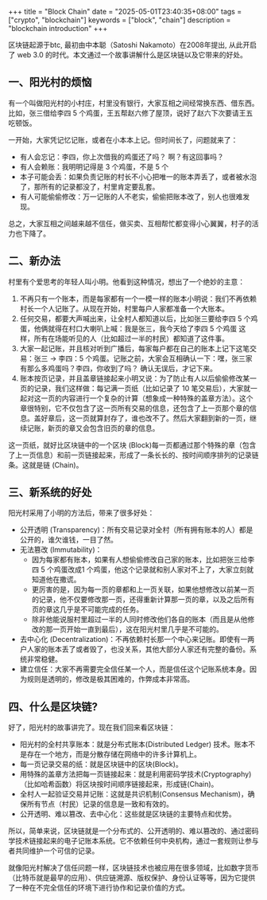 +++
title = "Block Chain"
date = "2025-05-01T23:40:35+08:00"
tags = ["crypto", "blockchain"]
keywords = ["block", "chain"]
description = "blockchain introduction"
+++

区块链起源于btc, 最初由中本聪（Satoshi Nakamoto）在2008年提出, 从此开启了 web
3.0 的时代。本文通过一个故事讲解什么是区块链以及它带来的好处。

## 一、阳光村的烦恼

有一个叫做阳光村的小村庄，村里没有银行，大家互相之间经常换东西、借东西。比如，张三借给李四 5 个鸡蛋，王五帮赵六修了屋顶，说好了赵六下次要请王五吃顿饭。

一开始，大家凭记忆记账，或者在小本本上记。但时间长了，问题就来了：

- 有人会忘记：李四，你上次借我的鸡蛋还了吗？ 啊？有这回事吗？
- 有人会赖账：我明明记得是 3 个鸡蛋，不是 5 个
- 本子可能会丢：如果负责记账的村长不小心把唯一的账本弄丢了，或者被水泡了，那所有的记录都没了，村里肯定要乱套。
- 有人可能偷偷修改：万一记账的人不老实，偷偷把账本改了，别人也很难发现。

总之，大家互相之间越来越不信任，做买卖、互相帮忙都变得小心翼翼，村子的活力也下降了。

## 二、新办法

村里有个爱思考的年轻人叫小明。他看到这种情况，想出了一个绝妙的主意：

1.  不再只有一个账本，而是每家都有一个一模一样的账本小明说：我们不再依赖村长一个人记账了。从现在开始，村里每户人家都准备一个大账本。
2.  任何交易，都要大声喊出来，让全村人都知道以后，比如张三要给李四 5 个鸡蛋，他俩就得在村口大喇叭上喊：我是张三，我今天给了李四 5 个鸡蛋 这样，所有在场能听见的人（比如超过一半的村民）都知道了这件事。
3.  大家一起记账，并且核对听到广播后，每家每户都在自己的账本上记下这笔交易：张三 -> 李四：5 个鸡蛋。记账之前，大家会互相确认一下：嘿，张三家有那么多鸡蛋吗？李四，你收到了吗？ 确认无误后，才记下来。
4.  账本按页记录，并且盖章链接起来小明又说：为了防止有人以后偷偷修改某一页的记录，我们这样做：每记满一页纸（比如记录了 10 笔交易后），大家就一起对这一页的内容进行一个复杂的计算（想象成一种特殊的盖章方法）。这个章很特别，它不仅包含了这一页所有交易的信息，还包含了上一页那个章的信息。盖好章后，这一页就算封存了，谁也改不了。然后大家翻到新的一页，继续记账，新页的章又会包含旧页的章的信息。

这一页纸，就好比区块链中的一个区块 (Block)每一页都通过那个特殊的章（包含了上一页信息）和前一页链接起来，形成了一条长长的、按时间顺序排列的记录链条。这就是链 (Chain)。

## 三、新系统的好处

阳光村采用了小明的方法后，带来了很多好处：

- 公开透明 (Transparency)：所有交易记录对全村（所有拥有账本的人）都是公开的，谁欠谁钱，一目了然。
- 无法篡改 (Immutability)：
  - 因为每家都有账本，如果有人想偷偷修改自己家的账本，比如把张三给李四 5 个鸡蛋改成1 个鸡蛋，他这个记录就和别人家对不上了，大家立刻就知道他在撒谎。
  - 更厉害的是，因为每一页的章都和上一页关联，如果他想修改以前某一页的记录，他不仅要修改那一页，还得重新计算那一页的章，以及之后所有页的章这几乎是不可能完成的任务。
  - 除非他能说服村里超过一半的人同时修改他们各自的账本（而且是从他修改的那一页开始一直到最后），这在阳光村里几乎是不可能的。
- 去中心化 (Decentralization)：不再依赖村长那一个中心来记账。即使有一两户人家的账本丢了或者毁了，也没关系，其他大部分人家还有完整的备份。系统非常稳健。
- 建立信任：大家不再需要完全信任某一个人，而是信任这个记账系统本身。因为规则是透明的，修改是极其困难的，作弊成本非常高。

## 四、什么是区块链?

好了，阳光村的故事讲完了。现在我们回来看区块链：

- 阳光村的全村共享账本：就是分布式账本(Distributed
  Ledger) 技术。账本不是存在一个地方，而是分散存储在网络中的许多计算机上。
- 每一页记录交易的纸：就是区块链中的区块(Block)。
- 用特殊的盖章方法把每一页链接起来：就是利用密码学技术(Cryptography)（比如哈希函数）将区块按时间顺序链接起来，形成链(Chain)。
- 全村人一起验证交易并记账：这就是共识机制(Consensus
  Mechanism)，确保所有节点（村民）记录的信息是一致和有效的。
- 公开透明、难以篡改、去中心化：这些就是区块链的主要特点和优势。

所以，简单来说，区块链就是一个分布式的、公开透明的、难以篡改的、通过密码学技术链接起来的电子记账本系统。它不依赖任何中央机构，通过一套规则让参与者共同维护一个可信的记录。

就像阳光村解决了信任问题一样，区块链技术也被应用在很多领域，比如数字货币（比特币就是最早的应用）、供应链溯源、版权保护、身份认证等等，因为它提供了一种在不完全信任的环境下进行协作和记录价值的方式。
